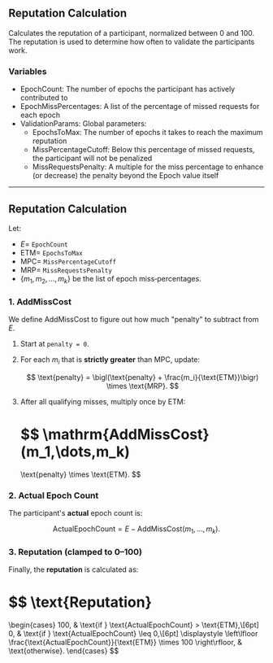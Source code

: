 ## Reputation Calculation
Calculates the reputation of a participant, normalized between 0 and 100. The reputation is used to determine how often to validate the participants work.
### Variables
- EpochCount: The number of epochs the participant has actively contributed to
- EpochMissPercentages: A list of the percentage of missed requests for each epoch
- ValidationParams: Global parameters:
   - EpochsToMax: The number of epochs it takes to reach the maximum reputation
   - MissPercentageCutoff: Below this percentage of missed requests, the participant will not be penalized
   - MissRequestsPenalty: A multiple for the miss percentage to enhance (or decrease) the penalty beyond the Epoch value itself

---

## Reputation Calculation

Let:
- $E =$ `EpochCount`
- $\text{ETM} =$ `EpochsToMax`
- $\text{MPC} =$ `MissPercentageCutoff`
- $\text{MRP} =$ `MissRequestsPenalty`
- $\{m_1, m_2, \dots, m_k\}$ be the list of epoch miss‐percentages.

### 1. AddMissCost

We define $\mathrm{AddMissCost}$ to figure out how much "penalty" to subtract from $E$.

1. Start at `penalty = 0`.
2. For each $m_i$ that is **strictly greater** than $\text{MPC}$, update:

   $$
   \text{penalty} =
   \bigl(\text{penalty} + \frac{m_i}{\text{ETM}}\bigr)
   \times
   \text{MRP}.
   $$

3. After all qualifying misses, multiply once by $\text{ETM}$:

   $$
   \mathrm{AddMissCost}(m_1,\dots,m_k)
   =
   \text{penalty}
   \times
   \text{ETM}.
   $$

### 2. Actual Epoch Count

The participant's **actual** epoch count is:

$$
\text{ActualEpochCount} = E-
\mathrm{AddMissCost}(m_1,\dots,m_k).
$$

### 3. Reputation (clamped to 0–100)

Finally, the **reputation** is calculated as:

$$
\text{Reputation}
=
\begin{cases}
100,
& \text{if }
\text{ActualEpochCount} > \text{ETM},\\[6pt]
0,
& \text{if }
\text{ActualEpochCount} \leq 0,\\[6pt]
\displaystyle
\left\lfloor
\frac{\text{ActualEpochCount}}{\text{ETM}}
\times
100
\right\rfloor,
& \text{otherwise}.
\end{cases}
$$

